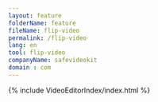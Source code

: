 ```yaml
---
layout: feature
folderName: feature
fileName: flip-video
permalink: /flip-video
lang: en
tool: flip-video
companyName: safevideokit
domain : com
---
```


{% include VideoEditorIndex/index.html %}

   